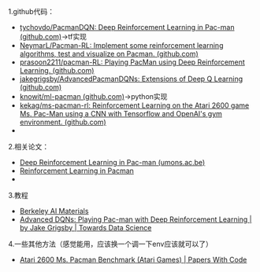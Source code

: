 1.github代码：

- [tychovdo/PacmanDQN: Deep Reinforcement Learning in Pac-man (github.com)](https://github.com/tychovdo/PacmanDQN)->tf实现
- [NeymarL/Pacman-RL: Implement some reinforcement learning algorithms, test and visualize on Pacman. (github.com)](https://github.com/NeymarL/Pacman-RL)
- [prasoon2211/pacman-RL: Playing PacMan using Deep Reinforcement Learning. (github.com)](https://github.com/prasoon2211/pacman-RL)
- [jakegrigsby/AdvancedPacmanDQNs: Extensions of Deep Q Learning (github.com)](https://github.com/jakegrigsby/AdvancedPacmanDQNs)
- [knowit/ml-pacman (github.com)](https://github.com/knowit/ml-pacman)->python实现
- [kekag/ms-pacman-rl: Reinforcement Learning on the Atari 2600 game Ms. Pac-Man using a CNN with Tensorflow and OpenAI's gym environment. (github.com)](https://github.com/kekag/ms-pacman-rl)
- 

2.相关论文：

- [Deep Reinforcement Learning in Pac-man (umons.ac.be)](https://moodle.umons.ac.be/pluginfile.php/404484/mod_folder/content/0/Pacman_DQN.pdf)
- [Reinforcement Learning in Pacman](http://cs229.stanford.edu/proj2017/final-reports/5241109.pdf)
- 

3.教程

- [Berkeley AI Materials](http://ai.berkeley.edu/project_overview.html)
- [Advanced DQNs: Playing Pac-man with Deep Reinforcement Learning | by Jake Grigsby | Towards Data Science](https://towardsdatascience.com/advanced-dqns-playing-pac-man-with-deep-reinforcement-learning-3ffbd99e0814)



4.一些其他方法（感觉能用，应该换一个调一下env应该就可以了）

- [Atari 2600 Ms. Pacman Benchmark (Atari Games) | Papers With Code](https://paperswithcode.com/sota/atari-games-on-atari-2600-ms-pacman)
